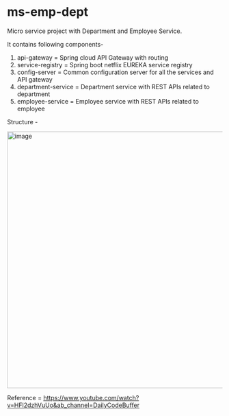 # ms-emp-dept
Micro service project with Department and Employee Service.

It contains following components- 
1. api-gateway = Spring cloud API Gateway with routing
2. service-registry = Spring boot netflix EUREKA service registry
3. config-server = Common configuration server for all the services and API gateway
4. department-service = Department service with REST APIs related to department
5. employee-service = Employee service with REST APIs related to employee


Structure -

<img width="598" alt="image" src="https://github.com/git2rohan/ms-emp-dept/assets/47108332/a6bf8f73-b03e-45bc-8947-a39612711de6">



Reference = https://www.youtube.com/watch?v=HFl2dzhVuUo&ab_channel=DailyCodeBuffer
